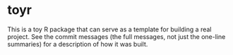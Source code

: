 # toyr

This is a toy R package that can serve as a template for building a real
project. See the commit messages (the full messages, not just the one-line
summaries) for a description of how it was built.
